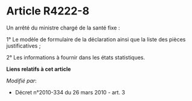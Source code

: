 # Article R4222-8

Un arrêté du ministre chargé de la santé fixe : 

1° Le modèle de formulaire de la déclaration ainsi que la liste des pièces justificatives ; 

2° Les informations à fournir dans les états statistiques.

**Liens relatifs à cet article**

_Modifié par_:

  - Décret n°2010-334 du 26 mars 2010 - art. 3
